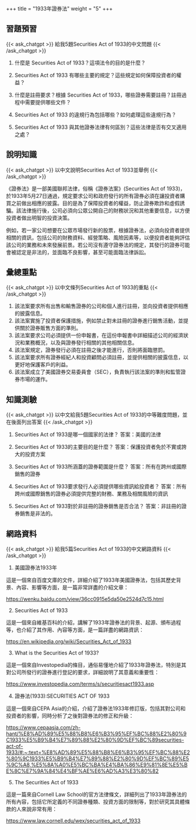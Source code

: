 +++
title = "1933年證券法"
weight = "5"
+++
## 習題預習
{{< ask_chatgpt >}}
給我5題Securities Act of 1933的中文問題
{{< /ask_chatgpt >}}



1. 什麼是 Securities Act of 1933？這項法令的目的是什麼？

2. Securities Act of 1933 有哪些主要的規定？這些規定如何保障投資者的權益？

3. 什麼是註冊要求？根據 Securities Act of 1933，哪些證券需要註冊？註冊過程中需要提供哪些文件？

4. Securities Act of 1933 的違規行為包括哪些？如何處理這些違規行為？

5. Securities Act of 1933 與其他證券法律有何區別？這些法律是否有交叉適用之處？   

## 說明知識
{{< ask_chatgpt >}}
以中文說明Securities Act of 1933並舉例
{{< /ask_chatgpt >}}



《證券法》是一部美國聯邦法律，俗稱《證券法案》(Securities Act of 1933)，於1933年5月27日通過，規定要求公司和政府發行的所有證券必須在讓投資者購買之前做出相應的披露。目的是為了保障投資者的權益，防止證券欺詐和虛假誘騙。該法律施行後，公司必須向公眾公開自己的財務狀況和其他重要信息，以方便投資者做出明智的投資決策。

例如，若一家公司想要在公眾市場發行新的股票，根據證券法，必須向投資者提供相關的資訊，包括公司的財務資料、經營策略、風險因素等，以便投資者能夠評估該公司的業務和未來發展前景。若公司沒有遵守證券法的規定，其發行的證券可能會被認定是非法的，並面臨不良影響，甚至可能面臨法律訴訟。   

## 彙總重點
{{< ask_chatgpt >}}
以中文條列Securities Act of 1933的重點
{{< /ask_chatgpt >}}



1. 該法案要求所有出售和輸售證券的公司和個人進行註冊，並向投資者提供相應的披露信息。
2. 該法案實施了投資者保護措施，例如禁止對未註冊的證券進行銷售活動，並提供關於證券販售方面的準則。
3. 該法案要求公司必須提供一份申報書，在這份申報書中詳細描述公司的經濟狀況和業務概況，以及與證券發行相關的其他相關信息。
4. 該法案規定，證券發行必須在註冊之後才能進行，否則將面臨懲罰。
5. 該法案要求所有證券經紀人和投資顧問必須註冊，並提供相關的披露信息，以更好地保護客戶的利益。
6. 該法案成立了美國證券交易委員會（SEC），負責執行該法案的準則和監管證券市場的運作。   

## 知識測驗
{{< ask_chatgpt >}}
以中文給我5題Securities Act of 1933的中等難度問題，並在後面列出答案
{{< /ask_chatgpt >}}



1. Securities Act of 1933是哪一個國家的法律？
答案：美國的法律

2. Securities Act of 1933的主要目的是什麼？
答案：保護投資者免於不實或誇大的投資方案

3. Securities Act of 1933所涵蓋的證券範圍是什麼？
答案：所有在跨州或國際銷售的證券

4. Securities Act of 1933要求發行人必須提供哪些資訊給投資者？
答案：所有跨州或國際銷售的證券必須提供完整的財務、業務及相關風險的資訊

5. Securities Act of 1933對於非註冊的證券銷售是否合法？
答案：非註冊的證券銷售是非法的。   

## 網路資料
{{< ask_chatgpt >}}
給我5篇Securities Act of 1933的中文網路資料
{{< /ask_chatgpt >}}



1. 美國證券法1933年

這是一個來自百度文庫的文件，詳細介紹了1933年美國證券法，包括其歷史背景、內容、影響等方面，是一篇非常詳盡的介紹文章：

https://wenku.baidu.com/view/36cc0915e5da50e2524d7c15.html

2. Securities Act of 1933

這是一個來自維基百科的介紹，講解了1933年證券法的背景、起源、頒布過程等，也介紹了其作用、內容等方面，是一篇詳盡的網路資訊：

https://en.wikipedia.org/wiki/Securities_Act_of_1933

3. What is the Securities Act of 1933?

這是一個來自Investopedia的條目，通俗易懂地介紹了1933年證券法，特別是其對公司所發行的證券進行登記的要求，詳細說明了其意義和重要性：

https://www.investopedia.com/terms/s/securitiesact1933.asp

4. 證券法(1933):SECURITIES ACT OF 1933

這是一個來自CEPA Asia的介紹，介紹了證券法1933年修訂版，包括其對公司和投資者的影響，同時分析了之後對證券法的修正和升級：

https://www.cepaasia.com/zh-hant/%E8%AD%89%E5%88%B8%E6%B3%95%EF%BC%88%E2%80%9C1933%E5%B9%B4%E7%89%88%E2%80%9D%EF%BC%89securities-act-of-1933/#:~:text=%E8%AD%89%E5%88%B8%E6%B3%95%EF%BC%88%E2%80%9C1933%E5%B9%B4%E7%89%88%E2%80%9D%EF%BC%89%E5%9C%A8,%E5%8A%A0%E5%BC%BA%E4%BA%86%E9%81%8E%E5%BE%8C%E7%9A%84%E4%BF%AE%E6%AD%A3%E3%80%82

5. The Securities Act of 1933

這是一篇來自Cornell Law School的官方法律條文，詳細列出了1933年證券法的所有內容，包括它所定義的不同證券種類、投資方面的限制等，對於研究其具體條款的人來說非常有用：

https://www.law.cornell.edu/wex/securities_act_of_1933   

